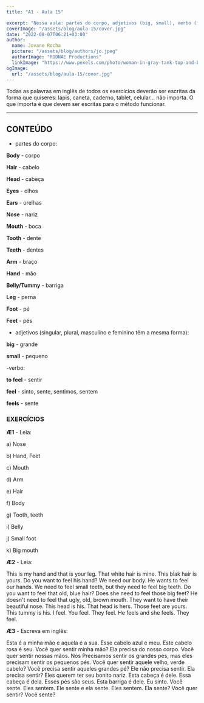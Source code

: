 ```yaml
---
title: "A1 - Aula 15"

excerpt: "Nessa aula: partes do corpo, adjetivos (big, small), verbo (feel)."
coverImage: "/assets/blog/aula-15/cover.jpg"
date: "2022-08-07T06:21+03:00"
author:
  name: Jovane Rocha
  picture: "/assets/blog/authors/jo.jpeg"
  authorImage: "RODNAE Productions"
  linkImage: "https://www.pexels.com/photo/woman-in-gray-tank-top-and-black-pants-8184257/"
ogImage:
  url: "/assets/blog/aula-15/cover.jpg"
---
```


Todas as palavras em inglês de todos os exercícios deverão ser escritas da forma que quiseres:
lápis, caneta, caderno, tablet, celular... não importa. O que importa é
que devem ser escritas para o método funcionar.

---

## CONTEÚDO

- partes do corpo:

**Body** - corpo

**Hair** - cabelo

**Head** - cabeça

**Eyes** - olhos

**Ears** - orelhas

**Nose** - nariz

**Mouth** - boca

**Tooth** - dente

**Teeth** - dentes

**Arm** - braço

**Hand** - mão

**Belly/Tummy** - barriga

**Leg** - perna

**Foot** - pé

**Feet** - pés

- adjetivos (singular, plural, masculino e feminino têm a mesma forma):

**big** - grande

**small** - pequeno

-verbo: 

**to feel** - sentir

**feel** - sinto, sente, sentimos, sentem

**feels** - sente



### EXERCÍCIOS

**Æ1** - Leia:

a) Nose

b) Hand, Feet

c) Mouth

d) Arm

e) Hair

f) Body

g) Tooth, teeth

i) Belly

j) Small foot

k) Big mouth 

**Æ2** - Leia:

This is my hand and that is your leg. That white hair is mine.
This blak hair is yours. Do you want to feel his hand? We
need our body. He wants to feel our hands. We need to feel small teeth,
but they need to feel big teeth. Do you want to feel that old, blue
hair? Does she need to feel those big feet? He doesn't need to feel that
ugly, old, brown mouth. They want to have their beautiful nose.
This head is his. That head is hers. Those feet are yours.
This tummy is his. I feel. You feel. They feel. He feels and she feels.  They feel.

**Æ3** - Escreva em inglês:

Esta é a minha mão e aquela é a sua. Esse cabelo azul é meu.
Este cabelo rosa é seu. Você quer sentir minha mão? Ela
precisa do nosso corpo. Você quer sentir nossas mãos. Nós Precisamos sentir os grandes pés,
mas eles precisam sentir os pequenos pés. Você quer sentir aquele velho, verde
cabelo? Você precisa sentir aqueles grandes pé? Ele não precisa sentir. Ela precisa sentir? Eles querem ter seu bonito nariz. Esta cabeça é dele. Essa cabeça é dela. Esses pés são seus.
Esta barriga é dele. Eu sinto. Você sente. Eles sentem. Ele sente e ela sente. Eles sentem. Ela sente? Você quer sentir? Você sente?